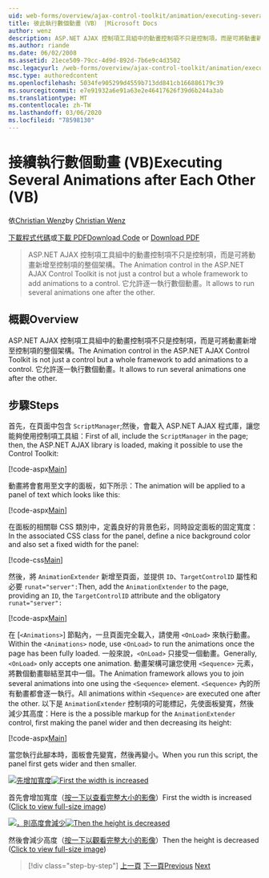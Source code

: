 ```yaml
---
uid: web-forms/overview/ajax-control-toolkit/animation/executing-several-animations-after-each-other-vb
title: 彼此執行數個動畫（VB） |Microsoft Docs
author: wenz
description: ASP.NET AJAX 控制項工具組中的動畫控制項不只是控制項，而是可將動畫新增至控制項的整個架構。 它允許執行 severa 。
ms.author: riande
ms.date: 06/02/2008
ms.assetid: 21ece509-79cc-4d9d-892d-7b6e9c4d3502
msc.legacyurl: /web-forms/overview/ajax-control-toolkit/animation/executing-several-animations-after-each-other-vb
msc.type: authoredcontent
ms.openlocfilehash: 5034fe905299d4559b713dd841cb166886179c39
ms.sourcegitcommit: e7e91932a6e91a63e2e46417626f39d6b244a3ab
ms.translationtype: MT
ms.contentlocale: zh-TW
ms.lasthandoff: 03/06/2020
ms.locfileid: "78598130"
---
```

# <a name="executing-several-animations-after-each-other-vb"></a><span data-ttu-id="95143-104">接續執行數個動畫 (VB)</span><span class="sxs-lookup"><span data-stu-id="95143-104">Executing Several Animations after Each Other (VB)</span></span>

<span data-ttu-id="95143-105">依[Christian Wenz](https://github.com/wenz)</span><span class="sxs-lookup"><span data-stu-id="95143-105">by [Christian Wenz](https://github.com/wenz)</span></span>

<span data-ttu-id="95143-106">[下載程式代碼](https://download.microsoft.com/download/f/9/a/f9a26acd-8df4-4484-8a18-199e4598f411/Animation3.vb.zip)或[下載 PDF](https://download.microsoft.com/download/6/7/1/6718d452-ff89-4d3f-a90e-c74ec2d636a3/animation3VB.pdf)</span><span class="sxs-lookup"><span data-stu-id="95143-106">[Download Code](https://download.microsoft.com/download/f/9/a/f9a26acd-8df4-4484-8a18-199e4598f411/Animation3.vb.zip) or [Download PDF](https://download.microsoft.com/download/6/7/1/6718d452-ff89-4d3f-a90e-c74ec2d636a3/animation3VB.pdf)</span></span>

> <span data-ttu-id="95143-107">ASP.NET AJAX 控制項工具組中的動畫控制項不只是控制項，而是可將動畫新增至控制項的整個架構。</span><span class="sxs-lookup"><span data-stu-id="95143-107">The Animation control in the ASP.NET AJAX Control Toolkit is not just a control but a whole framework to add animations to a control.</span></span> <span data-ttu-id="95143-108">它允許逐一執行數個動畫。</span><span class="sxs-lookup"><span data-stu-id="95143-108">It allows to run several animations one after the other.</span></span>

## <a name="overview"></a><span data-ttu-id="95143-109">概觀</span><span class="sxs-lookup"><span data-stu-id="95143-109">Overview</span></span>

<span data-ttu-id="95143-110">ASP.NET AJAX 控制項工具組中的動畫控制項不只是控制項，而是可將動畫新增至控制項的整個架構。</span><span class="sxs-lookup"><span data-stu-id="95143-110">The Animation control in the ASP.NET AJAX Control Toolkit is not just a control but a whole framework to add animations to a control.</span></span> <span data-ttu-id="95143-111">它允許逐一執行數個動畫。</span><span class="sxs-lookup"><span data-stu-id="95143-111">It allows to run several animations one after the other.</span></span>

## <a name="steps"></a><span data-ttu-id="95143-112">步驟</span><span class="sxs-lookup"><span data-stu-id="95143-112">Steps</span></span>

<span data-ttu-id="95143-113">首先，在頁面中包含 `ScriptManager`;然後，會載入 ASP.NET AJAX 程式庫，讓您能夠使用控制項工具組：</span><span class="sxs-lookup"><span data-stu-id="95143-113">First of all, include the `ScriptManager` in the page; then, the ASP.NET AJAX library is loaded, making it possible to use the Control Toolkit:</span></span>

[!code-aspx[Main](executing-several-animations-after-each-other-vb/samples/sample1.aspx)]

<span data-ttu-id="95143-114">動畫將會套用至文字的面板，如下所示：</span><span class="sxs-lookup"><span data-stu-id="95143-114">The animation will be applied to a panel of text which looks like this:</span></span>

[!code-aspx[Main](executing-several-animations-after-each-other-vb/samples/sample2.aspx)]

<span data-ttu-id="95143-115">在面板的相關聯 CSS 類別中，定義良好的背景色彩，同時設定面板的固定寬度：</span><span class="sxs-lookup"><span data-stu-id="95143-115">In the associated CSS class for the panel, define a nice background color and also set a fixed width for the panel:</span></span>

[!code-css[Main](executing-several-animations-after-each-other-vb/samples/sample3.css)]

<span data-ttu-id="95143-116">然後，將 `AnimationExtender` 新增至頁面，並提供 `ID`、`TargetControlID` 屬性和必要 `runat="server":`</span><span class="sxs-lookup"><span data-stu-id="95143-116">Then, add the `AnimationExtender` to the page, providing an `ID`, the `TargetControlID` attribute and the obligatory `runat="server":`</span></span>

[!code-aspx[Main](executing-several-animations-after-each-other-vb/samples/sample4.aspx)]

<span data-ttu-id="95143-117">在 [`<Animations>`] 節點內，一旦頁面完全載入，請使用 `<OnLoad>` 來執行動畫。</span><span class="sxs-lookup"><span data-stu-id="95143-117">Within the `<Animations>` node, use `<OnLoad>` to run the animations once the page has been fully loaded.</span></span> <span data-ttu-id="95143-118">一般來說，`<OnLoad>` 只接受一個動畫。</span><span class="sxs-lookup"><span data-stu-id="95143-118">Generally, `<OnLoad>` only accepts one animation.</span></span> <span data-ttu-id="95143-119">動畫架構可讓您使用 `<Sequence>` 元素，將數個動畫聯結至其中一個。</span><span class="sxs-lookup"><span data-stu-id="95143-119">The Animation framework allows you to join several animations into one using the `<Sequence>` element.</span></span> <span data-ttu-id="95143-120">`<Sequence>` 內的所有動畫都會逐一執行。</span><span class="sxs-lookup"><span data-stu-id="95143-120">All animations within `<Sequence>` are executed one after the other.</span></span> <span data-ttu-id="95143-121">以下是 `AnimationExtender` 控制項的可能標記，先使面板變寬，然後減少其高度：</span><span class="sxs-lookup"><span data-stu-id="95143-121">Here is the a possible markup for the `AnimationExtender` control, first making the panel wider and then decreasing its height:</span></span>

[!code-aspx[Main](executing-several-animations-after-each-other-vb/samples/sample5.aspx)]

<span data-ttu-id="95143-122">當您執行此腳本時，面板會先變寬，然後再變小。</span><span class="sxs-lookup"><span data-stu-id="95143-122">When you run this script, the panel first gets wider and then smaller.</span></span>

<span data-ttu-id="95143-123">[![先增加寬度](executing-several-animations-after-each-other-vb/_static/image2.png)](executing-several-animations-after-each-other-vb/_static/image1.png)</span><span class="sxs-lookup"><span data-stu-id="95143-123">[![First the width is increased](executing-several-animations-after-each-other-vb/_static/image2.png)](executing-several-animations-after-each-other-vb/_static/image1.png)</span></span>

<span data-ttu-id="95143-124">首先會增加寬度（[按一下以查看完整大小的影像](executing-several-animations-after-each-other-vb/_static/image3.png)）</span><span class="sxs-lookup"><span data-stu-id="95143-124">First the width is increased ([Click to view full-size image](executing-several-animations-after-each-other-vb/_static/image3.png))</span></span>

<span data-ttu-id="95143-125">[![，則高度會減少](executing-several-animations-after-each-other-vb/_static/image5.png)](executing-several-animations-after-each-other-vb/_static/image4.png)</span><span class="sxs-lookup"><span data-stu-id="95143-125">[![Then the height is decreased](executing-several-animations-after-each-other-vb/_static/image5.png)](executing-several-animations-after-each-other-vb/_static/image4.png)</span></span>

<span data-ttu-id="95143-126">然後會減少高度（[按一下以觀看完整大小的影像](executing-several-animations-after-each-other-vb/_static/image6.png)）</span><span class="sxs-lookup"><span data-stu-id="95143-126">Then the height is decreased ([Click to view full-size image](executing-several-animations-after-each-other-vb/_static/image6.png))</span></span>

> [!div class="step-by-step"]
> <span data-ttu-id="95143-127">[上一頁](executing-several-animations-at-the-same-time-vb.md)
> [下一頁](animation-depending-on-a-condition-vb.md)</span><span class="sxs-lookup"><span data-stu-id="95143-127">[Previous](executing-several-animations-at-the-same-time-vb.md)
[Next](animation-depending-on-a-condition-vb.md)</span></span>
